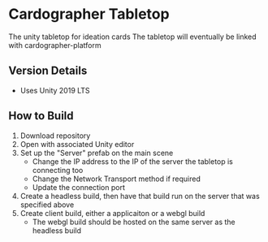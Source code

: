 # Cardographer Tabletop

The unity tabletop for ideation cards
The tabletop will eventually be linked with cardographer-platform

## Version Details
- Uses Unity 2019 LTS

## How to Build

1. Download repository
2. Open with associated Unity editor
3. Set up the "Server" prefab on the main scene
   - Change the IP address to the IP of the server the tabletop is connecting too
   - Change the Network Transport method if required
   - Update the connection port
4. Create a headless build, then have that build run on the server that was specified above
5. Create client build, either a applicaiton or a webgl build
   - The webgl build should be hosted on the same server as the headless build
